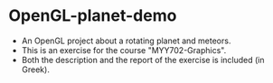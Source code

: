# OpenGL-planet-demo
- An OpenGL project about a rotating planet and meteors.
- This is an exercise for the course "MYY702-Graphics".
- Both the description and the report of the exercise is included (in Greek).
